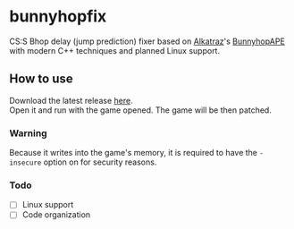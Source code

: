 # bunnyhopfix
CS:S Bhop delay (jump prediction) fixer based on [Alkatraz](https://github.com/alkatrazbhop)'s [BunnyhopAPE](https://github.com/alkatrazbhop/BunnyhopAPE) with modern C++ techniques and planned Linux support.
 
## How to use
Download the latest release [here](https://github.com/b1scoito/bunnyhopfix/releases/latest).  
Open it and run with the game opened. The game will be then patched.

### Warning
Because it writes into the game's memory, it is required to have the `-insecure` option on for security reasons.

### Todo
- [ ] Linux support
- [ ] Code organization
